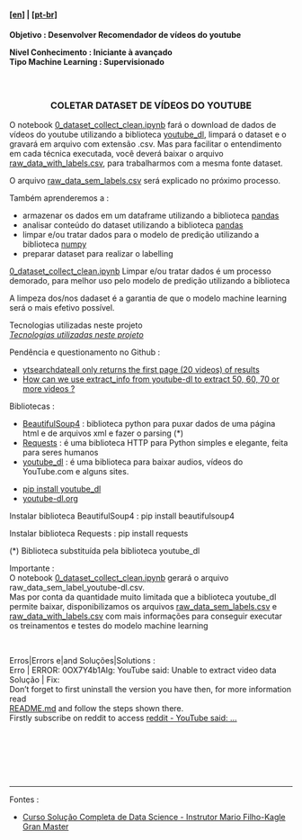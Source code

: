 <h4><a href="blank_">[en]</a> | <a href="blank_">[pt-br]</a></h4>
<h4>Objetivo : Desenvolver Recomendador de vídeos do youtube
    <p>Nivel Conhecimento : Iniciante à avançado<br>
    Tipo Machine Learning : Supervisionado</p>
</h4>
<br>
<h3 align="center">COLETAR DATASET DE VÍDEOS DO YOUTUBE</h3>
<p>O notebook <a href="">0_dataset_collect_clean.ipynb</a> fará o download de dados de vídeos do youtube utilizando a biblioteca <a href="https://youtube-dl.org/">youtube_dl</a>, limpará o dataset e o gravará em arquivo com extensão .csv. Mas para facilitar o entendimento em cada técnica executada, você deverá baixar o arquivo <a href=".\file-csv">raw_data_with_labels.csv</a>, para trabalharmos com a mesma fonte dataset.
</p>

<p>O arquivo <a href=".\file-csv" >raw_data_sem_labels.csv</a> será explicado no próximo processo.
</p>

<p>Também aprenderemos a :
    <ul>
        <li>armazenar os dados em um dataframe utilizando a biblioteca <a href="https://pandas.pydata.org/pandas-docs/stable/getting_started/install.html">pandas</a></li>
        <li>analisar conteúdo do dataset utilizando a biblioteca <a href="https://pandas.pydata.org/pandas-docs/stable/getting_started/install.html">pandas</a></li>
        <li>limpar e/ou tratar dados para o modelo de predição utilizando a biblioteca <a href="https://numpy.org/install/">numpy</a></li>
        <li>preparar dataset para realizar o labelling</li>
    </ul>
</p>

<a href="">0_dataset_collect_clean.ipynb</a> 
Limpar e/ou tratar dados é um processo demorado, para melhor uso pelo modelo de predição utilizando a biblioteca

<p>
A limpeza dos/nos dadaset é a garantia de que o modelo machine learning será o mais efetivo possível.
</p>


<a id="itemtec" >Tecnologias utilizadas neste projeto</a><br>
<em><a href="#itemtec">Tecnologias utilizadas neste projeto</a></em>

<p>Pendência e questionamento no Github :<br>
    <ul>
        <li><a href="https://github.com/ytdl-org/youtube-dl/issues/26219">ytsearchdateall only returns the first page (20 videos) of results</a></li>
        <li><a href="https://github.com/ytdl-org/youtube-dl/issues/26484">How can we use extract_info from youtube-dl to extract 50, 60, 70 or more videos ?</a></li>
    </ul>
</p>

<p>Bibliotecas :
    <ul>
        <li><a href="https://www.crummy.com/software/BeautifulSoup/bs4/doc/">BeautifulSoup4</a> : biblioteca python para puxar dados de uma página html e de arquivos xml e fazer o parsing (*)</li>
        <li><a href="https://requests.readthedocs.io/pt_BR/latest/user/quickstart.html">Requests</a> : é uma biblioteca HTTP para Python simples e elegante, feita para seres humanos</li>
        <li><a href="https://requests.readthedocs.io/pt_BR/latest/user/quickstart.html">youtube_dl</a> : é uma biblioteca para baixar audios, vídeos do YouTube.com e alguns sites.</li>
    </ul>
    <ul>
        <li><a href="https://pypi.org/project/youtube_dl/">pip install youtube_dl</a></li>
        <li><a href="https://youtube-dl.org/">youtube-dl.org</a></li>
    </ul>
    <p>Instalar biblioteca BeautifulSoup4 : pip install beautifulsoup4</p>
    <p>Instalar biblioteca Requests : pip install requests</p>
    <p>(*) Biblioteca substituída pela biblioteca youtube_dl</p>
</p>

<p>Importante :<br>
O notebook <a href="">0_dataset_collect_clean.ipynb</a> gerará o arquivo raw_data_sem_label_youtube-dl.csv.<br>
Mas por conta da quantidade muito limitada que a biblioteca youtube_dl permite baixar, disponibilizamos os arquivos <a href=".\file-csv">raw_data_sem_labels.csv</a> e <a href=".\file-csv">raw_data_with_labels.csv</a> com mais informações para conseguir executar os treinamentos e testes do modelo machine learning</p><br>
<p>Erros|Errors e|and Soluções|Solutions :<br>
Erro | ERROR: 0OX7Y4b1AIg: YouTube said: Unable to extract video data<br>
Solução | Fix:<br>
Don’t forget to first uninstall the version you have then, for more information read <br>
<a href="https://github.com/ytdl-org/youtube-dl/blob/master/README.md#how-do-i-update-youtube-dl">README.md</a> and follow the steps shown there.<br>
Firstly subscribe on reddit to access <a href="https://www.reddit.com/r/youtubedl/comments/hqc577/getting_error_unable_to_extract_video_data/">reddit - YouTube said: ...</a>

</p>
<br><br><br><br><br>
<hr>
<p>Fontes :
    <ul>
        <li><a href="https://curso.mariofilho.com/">   
        Curso Solução Completa de Data Science - Instrutor Mario Filho-Kagle Gran Master</a></li>
    </ul>
</p>
<!--<p></p>-->
